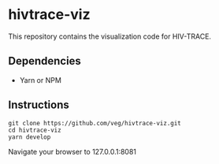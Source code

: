 # hivtrace-viz

This repository contains the visualization code for HIV-TRACE.

## Dependencies
* Yarn or NPM

## Instructions

```
git clone https://github.com/veg/hivtrace-viz.git
cd hivtrace-viz
yarn develop
```

Navigate your browser to 127.0.0.1:8081
